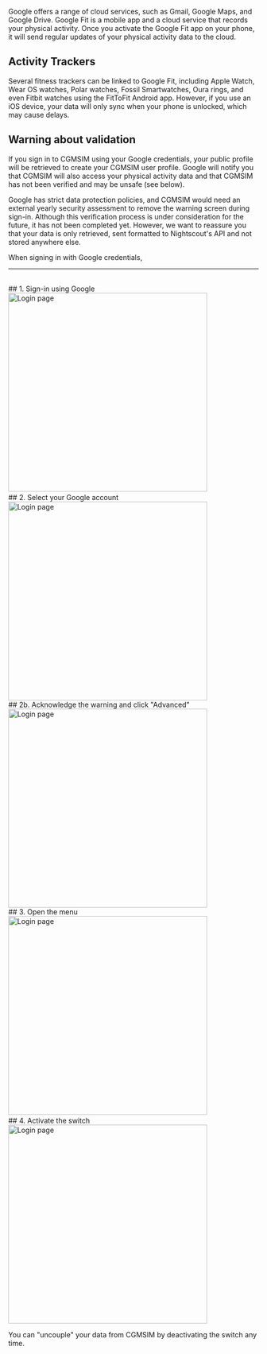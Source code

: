 Google offers a range of cloud services, such as Gmail, Google Maps, and Google Drive. Google Fit is a mobile app and a cloud service that records your physical activity. Once you activate the Google Fit app on your phone, it will send regular updates of your physical activity data to the cloud.

## Activity Trackers
Several fitness trackers can be linked to Google Fit, including Apple Watch, Wear OS watches, Polar watches, Fossil Smartwatches, Oura rings, and even Fitbit watches using the FitToFit Android app. However, if you use an iOS device, your data will only sync when your phone is unlocked, which may cause delays.

## Warning about validation
If you sign in to CGMSIM using your Google credentials, your public profile will be retrieved to create your CGMSIM user profile. Google will notify you that CGMSIM will also access your physical activity data and that CGMSIM has not been verified and may be unsafe (see below).

Google has strict data protection policies, and CGMSIM would need an external yearly security assessment to remove the warning screen during sign-in. Although this verification process is under consideration for the future, it has not been completed yet. However, we want to reassure you that your data is only retrieved, sent formatted to Nightscout's API and not stored anywhere else.

When signing in with Google credentials, 

<hr>
<br>
## 1. Sign-in using Google
<img src="/img/login_g1.jpg" alt="Login page" width="400"/>  &nbsp;&nbsp;&nbsp;&nbsp;&nbsp;&nbsp;&nbsp;&nbsp;  

<br>
## 2. Select your Google account 
<img src="/img/login_g2.jpg" alt="Login page" width="400"/>

<br>
## 2b. Acknowledge the warning and click "Advanced"
<img src="/img/login_g3.jpg" alt="Login page" width="400"/> 

<br>
## 3. Open the menu
<img src="/img/login3.jpg" alt="Login page" width="400"/>  &nbsp;&nbsp;&nbsp;&nbsp;&nbsp;&nbsp;&nbsp;&nbsp;  

<br>
## 4. Activate the switch 
<img src="/img/login4.jpg" alt="Login page" width="400"/>

You can "uncouple" your data from CGMSIM by deactivating the switch any time.

